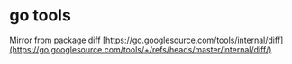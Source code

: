 # go tools

Mirror from package diff [https://go.googlesource.com/tools/internal/diff](https://go.googlesource.com/tools/+/refs/heads/master/internal/diff/)
